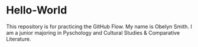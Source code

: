 # Hello-World
This repository is for practicing the GitHub Flow. 
My name is Obelyn Smith. I am a junior majoring in Pyschology and Cultural Studies & Comparative Literature. 
